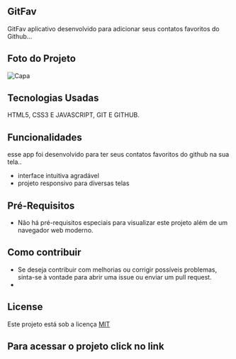 ## GitFav

GitFav aplicativo desenvolvido para adicionar seus  contatos favoritos do Github...


## Foto do Projeto

![Capa](https://github.com/dantascrispim/gitfav-rocketseatdantas/assets/114705745/fd402fac-b4ff-42c7-9062-2f08a96d1901)

## Tecnologias Usadas
  HTML5, CSS3 E JAVASCRIPT, GIT E GITHUB.

## Funcionalidades
  esse app foi desenvolvido para ter seus contatos favoritos do github na sua tela..
  * interface intuitiva agradável
  * projeto responsivo para diversas telas

## Pré-Requisitos

  * Não há pré-requisitos especiais para visualizar este projeto além de um navegador web moderno.
## Como contribuir

  * Se deseja contribuir com melhorias ou corrigir possíveis problemas, sinta-se à vontade para abrir uma issue ou enviar um pull request.
  * 
## License
Este projeto está sob a licença [MIT](https://choosealicense.com/licenses/mit/)

## Para acessar o projeto click no link






